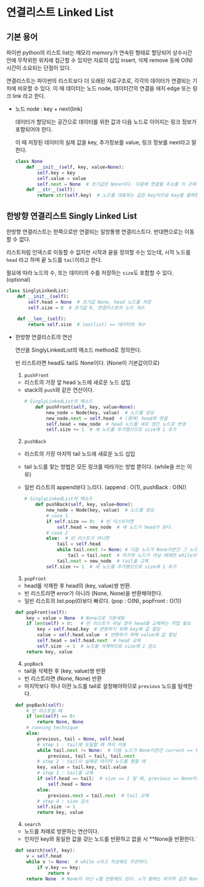 # 연결리스트 Linked List


## 기본 용어
파이썬 python의 리스트 list는 메모리 memory가 연속된 형태로 할당되어 상수시간 안에 무작위한 위치에 접근할 수 있지만 자료의 삽입 insert, 삭제 remove 등에 O(N)시간이 소요되는 단점이 있다.

연결리스트는 파이썬의 리스트보다 더 오래된 자료구조로, 각각의 데이터가 연결되는 기차에 비유할 수 있다. 이 때 데이터는 노드 node, 데이터간의 연결을 에지 edge 또는 링크 link 라고 한다.

* 노드 node : key + next(link)

    데이터가 할당되는 공간으로 데이터를 위한 값과 다음 노드로 이어지는 링크 정보가 포함되어야 한다.
    
    이 때 저장된 데이터의 실제 값을 key, 추가정보를 value, 링크 정보를 next라고 말한다.
    ```py
    class None
        def __init__(self, key, value=None):
            self.key = key
            self.value = value
            self.next = None  # 초기값은 None이다. 다음에 연결될 주소를 이 곳에 연결한다.
        def __str__(self):
            return str(self.key)  # 노드를 대표하는 값은 key이므로 key를 출력한다.
    ```

## 한방향 연결리스트 Singly Linked List
한방향 연결리스트는 한쪽으로만 연결되는 일방통행 연결리스트다. 반대편으로는 이동할 수 없다.

리스트처럼 인덱스로 이동할 수 없지만 시작과 끝을 정의할 수는 있는데, 시작 노드를 `head` 라고 하며 끝 노드를 `tail`이라고 한다.

필요에 따라 노드의 수, 또는 데이터의 수를 저장하는 `size`도 포함할 수 있다. (optional)

```py
class SinglyLinkedList:
    def __init__(self):
        self.head = None  # 초기값 None, head 노드를 저장
        self.size = 0  # 초기값 0, 연결리스트의 노드 개수
    
    def __len__(self):
        return self.size  # len(list) == 데이터의 개수
```

* 한방향 연결리스트의 연산

    연산을 SinglyLinkedList의 메소드 method로 정의한다.
    
    빈 리스트라면 head도 tail도 None이다. (None이 기본값이므로)

    1. `pushFront`
    * 리스트의 가장 앞 head 노드에 새로운 노드 삽입
    * stack의 `push`와 같은 연산이다.
        ```py
        # SinglyLinkedList의 메소드
            def pushFront(self, key, value=None):
                new_node = Node(key, value)  # 노드를 생성
                new_node.next = self.head  # (원래) head와 연결
                self.head = new_node  # head 노드를 새로 생긴 노드로 변경
                self.size += 1  # 새 노드를 추가했으므로 size에 1 추가
        ```

    2. `pushBack`
    * 리스트의 가장 마지막 tail 노드에 새로운 노드 삽입
    * tail 노드를 찾는 방법은 모든 링크를 따라가는 방법 뿐이다. (while을 쓰는 이유)
    * 일반 리스트의 append보다 느리다. (append : O(1), pushBack : O(N))

        ```py
        # SinglyLinkedList의 메소드
            def pushBack(self, key, value=None):
                new_node = Node(key, value)  # 노드를 생성
                # case 1
                if self.size == 0:  # 빈 리스트이면
                    self.head = new_node  # 새 노드가 head가 된다.
                # case 2
                else:  # 빈 리스트가 아니면
                    tail = self.head
                    while tail.next != None: # 다음 노드가 None이란건 그 노드가 마지막 노드라는 말
                        tail = tail.next  # 마지막 노드가 아닐 때에만 while이 돌아가므로 그 다음노드로 교체
                    tail.next = new_node  # tail을 교체
                self.size += 1  # 새 노드를 추가했으므로 size에 1 추가
        ```
    
    3. `popFront`
    * head를 삭제한 후 head의 (key, value)쌍 반환.
    * 빈 리스트라면 error가 아니라 (None, None)을 반환해야한다.
    * 일반 리스트의 list.pop(0)보다 빠르다. (pop : O(N), popFront : O(1))

    ```py
    def popFront(self):
        key = value = None  # None으로 기본세팅
        if len(self) > 0:   # 빈 리스트가 아닐 경우 head를 교체하는 작업 필요
            key = self.head.key  # 반환하기 위해 key에 값 할당
            value = self.head.value  # 반환하기 위해 value에 값 할당
            self.head = self.head.next  # head 교체
            self.size -= 1  # 노드를 삭제하므로 size에 1 감소
        return key, value
    ```

    4. `popBack`
    * tail을 삭제한 후 (key, value)쌍 반환
    * 빈 리스트라면 (None, None) 반환
    * 마지막보다 하나 이전 노드를 tail로 설정해야하므로 `previous` 노드를 탐색한다.

    ```py
    def popBack(self):
        # 빈 리스트일 때
        if len(self) == 0:
            return None, None
        # running technique
        else:
            previous, tail = None, self.head
            # step 1 : tail에 도달할 때 까지 이동
            while tail.next != None:  # 다음 노드가 None이란건 current == tail이라는 것
                previous, tail = tail, tail.next
            # step 2 : tail이 실제로 마지막 노드를 향할 때
            key, value = tail.key, tail.value
            # step 3 : tail을 교체
            if self.head == tail:  # size == 1 일 때, previous == None이고 head == tail
                self.head = None
            else:
                previous.next = tail.next  # tail 교체
            # step 4 : size 감소
            self.size -= 1
            return key, value
    ```

    4. `search`
    * 노드를 차례로 방문하는 연산이다.
    * 인자인 key와 동일한 값을 갖는 노드를 반환하고 없을 시 **None을 반환한다.`
    ```py
    def search(self, key):
        v = self.head
        while v != None:  # while v라고 작성해도 무관하다.
            if v.key == key:
                return v
        return None  # None이 아닌 v를 반환해도 된다. v가 향하는 마지막 값은 None이고 v에 실제 값이 할당되었다면 if문에서 이미 값이 반환되었을것이기 때문이다.
    ```

    